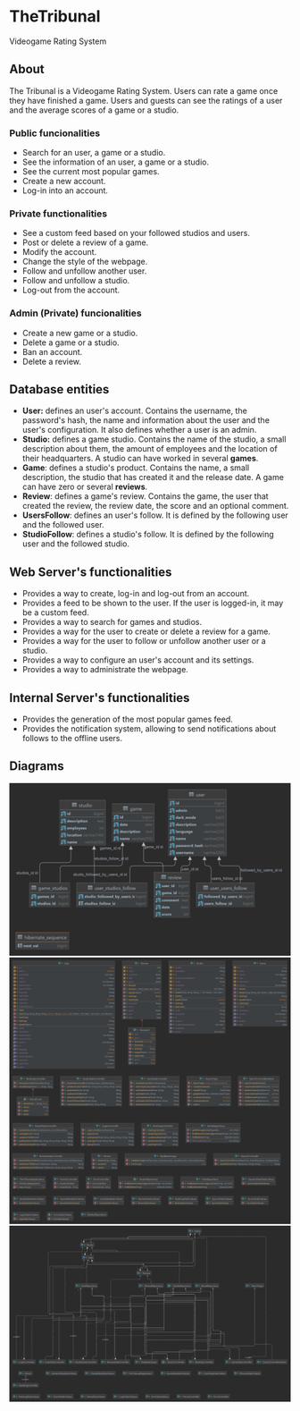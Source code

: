 # TheTribunal
Videogame Rating System

## About

The Tribunal is a Videogame Rating System. Users can rate a game once they have finished a game.
Users and guests can see the ratings of a user and the average scores of a game or a studio.

### Public funcionalities

- Search for an user, a game or a studio.
- See the information of an user, a game or a studio.
- See the current most popular games.
- Create a new account.
- Log-in into an account.

### Private functionalities

- See a custom feed based on your followed studios and users.
- Post or delete a review of a game.
- Modify the account.
- Change the style of the webpage.
- Follow and unfollow another user.
- Follow and unfollow a studio.
- Log-out from the account.

### Admin (Private) funcionalities

- Create a new game or a studio.
- Delete a game or a studio.
- Ban an account.
- Delete a review.

## Database entities

- **User:** defines an user's account. Contains the username, the password's hash, the name and information about the user and the user's configuration. It also defines whether a user is an admin.
- **Studio:** defines a game studio. Contains the name of the studio, a small description about them, the amount of employees and the location of their headquarters. A studio can have worked in several **games**.
- **Game**: defines a studio's product. Contains the name, a small description, the studio that has created it and the release date. A game can have zero or several **reviews**.
- **Review**: defines a game's review. Contains the game, the user that created the review, the review date, the score and an optional comment.
- **UsersFollow**: defines an user's follow. It is defined by the following user and the followed user.
- **StudioFollow**: defines a studio's follow. It is defined by the following user and the followed studio.

## Web Server's functionalities

- Provides a way to create, log-in and log-out from an account.
- Provides a feed to be shown to the user. If the user is logged-in, it may be a custom feed.
- Provides a way to search for games and studios.
- Provides a way for the user to create or delete a review for a game.
- Provides a way for the user to follow or unfollow another user or a studio.
- Provides a way to configure an user's account and its settings.
- Provides a way to administrate the webpage.

## Internal Server's functionalities

- Provides the generation of the most popular games feed.
- Provides the notification system, allowing to send notifications about follows to the offline users.

## Diagrams

![Alt text](/pictures/the_tribunal_er.png)
![Alt text](/pictures/uml_properties.png)
![Alt text](/pictures/uml_relations.png)